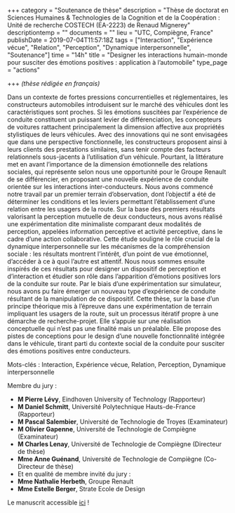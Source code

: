 +++
category = "Soutenance de thèse"
description = "Thèse de doctorat en Sciences Humaines & Technologies de la Cognition et de la Coopération : Unité de recherche COSTECH (EA-2223) de Renaud Mignerey"
descriptiontemp = ""
documents = ""
lieu = "UTC, Compiègne, France"
publishDate = 2019-07-04T11:57:18Z
tags = ["Interaction", "Expérience vécue", "Relation", "Perception", "Dynamique interpersonnelle", "Soutenance"]
time = "14h"
title = "Designer les interactions humain-monde pour susciter des émotions positives : application à l’automobile"
type_page = "actions"

+++
_(thèse rédigée en français)_

Dans un contexte de fortes pressions concurrentielles et réglementaires, les constructeurs automobiles introduisent sur le marché des véhicules dont les caractéristiques sont proches. Si les émotions suscitées par l’expérience de conduite constituent un puissant levier de différenciation, les concepteurs de voitures rattachent principalement la dimension affective aux propriétés stylistiques de leurs véhicules. Avec des innovations qui ne sont envisagées que dans une perspective fonctionnelle, les constructeurs proposent ainsi à leurs clients des prestations similaires, sans tenir compte des facteurs relationnels sous-jacents à l’utilisation d’un véhicule. Pourtant, la littérature met en avant l’importance de la dimension émotionnelle des relations sociales, qui représente selon nous une opportunité pour le Groupe Renault de se différencier, en proposant une nouvelle expérience de conduite orientée sur les interactions inter-conducteurs. Nous avons commencé notre travail par un premier terrain d’observation, dont l’objectif a été de déterminer les conditions et les leviers permettant l’établissement d’une relation entre les usagers de la route. Sur la base des premiers résultats valorisant la perception mutuelle de deux conducteurs, nous avons réalisé une expérimentation dite minimaliste comparant deux modalités de perception, appelées information perceptive et activité perceptive, dans le cadre d’une action collaborative. Cette étude souligne le rôle crucial de la dynamique interpersonnelle sur les mécanismes de la compréhension sociale : les résultats montrent l’intérêt, d’un point de vue émotionnel, d’accéder à ce à quoi l’autre est attentif. Nous nous sommes ensuite inspirés de ces résultats pour designer un dispositif de perception et d’interaction et étudier son rôle dans l’apparition d’émotions positives lors de la conduite sur route. Par le biais d’une expérimentation sur simulateur, nous avons pu faire émerger un nouveau type d’expérience de conduite résultant de la manipulation de ce dispositif. Cette thèse, sur la base d’un principe théorique mis à l’épreuve dans une expérimentation de terrain impliquant les usagers de la route, suit un processus itératif propre à une démarche de recherche-projet. Elle s’appuie sur une réalisation conceptuelle qui n’est pas une finalité mais un préalable. Elle propose des pistes de conceptions pour le design d’une nouvelle fonctionnalité intégrée dans le véhicule, tirant parti du contexte social de la conduite pour susciter des émotions positives entre conducteurs.

Mots-clés : Interaction, Expérience vécue, Relation, Perception, Dynamique interpersonnelle

Membre du jury :

* **M Pierre Lévy**, Eindhoven University of Technology (Rapporteur)
* **M Daniel Schmitt**, Université Polytechnique Hauts-de-France (Rapporteur)
* **M Pascal Salembier**, Université de Technologie de Troyes (Examinateur)
* **M Olivier Gapenne**, Université de Technologie de Compiègne (Examinateur)
* **M Charles Lenay**, Université de Technologie de Compiègne (Directeur de thèse)
* **Mme Anne Guénand**, Université de Technologie de Compiègne (Co-Directeur de thèse)
* Et en qualité de membre invité du jury :
* **Mme Nathalie Herbeth**, Groupe Renault
* **Mme Estelle Berger**, Strate Ecole de Design

  
Le manuscrit accessible [ici]() ! 